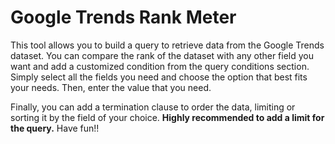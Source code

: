 # Google Trends Rank Meter

This tool allows you to build a query to retrieve data from the Google Trends dataset. You can compare the rank of the dataset with any other field you want and add a customized condition from the query conditions section. Simply select all the fields you need and choose the option that best fits your needs. Then, enter the value that you need.

Finally, you can add a termination clause to order the data, limiting or sorting it by the field of your choice. **Highly recommended to add a limit for the query.** Have fun!!